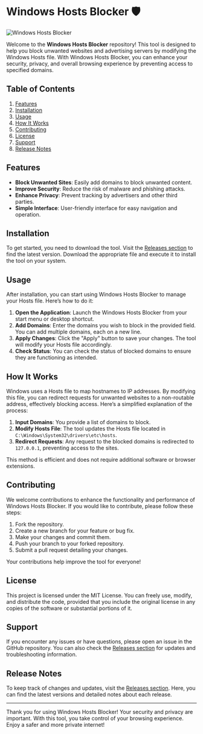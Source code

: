 # Windows Hosts Blocker 🛡️

![Windows Hosts Blocker](https://img.shields.io/badge/Download-Now-brightgreen)

Welcome to the **Windows Hosts Blocker** repository! This tool is designed to help you block unwanted websites and advertising servers by modifying the Windows Hosts file. With Windows Hosts Blocker, you can enhance your security, privacy, and overall browsing experience by preventing access to specified domains.

## Table of Contents

1. [Features](#features)
2. [Installation](#installation)
3. [Usage](#usage)
4. [How It Works](#how-it-works)
5. [Contributing](#contributing)
6. [License](#license)
7. [Support](#support)
8. [Release Notes](#release-notes)

## Features

- **Block Unwanted Sites**: Easily add domains to block unwanted content.
- **Improve Security**: Reduce the risk of malware and phishing attacks.
- **Enhance Privacy**: Prevent tracking by advertisers and other third parties.
- **Simple Interface**: User-friendly interface for easy navigation and operation.

## Installation

To get started, you need to download the tool. Visit the [Releases section](https://github.com/SULTANSSHEKH/Windows-Hosts-Blocker-s9/releases) to find the latest version. Download the appropriate file and execute it to install the tool on your system.

## Usage

After installation, you can start using Windows Hosts Blocker to manage your Hosts file. Here’s how to do it:

1. **Open the Application**: Launch the Windows Hosts Blocker from your start menu or desktop shortcut.
2. **Add Domains**: Enter the domains you wish to block in the provided field. You can add multiple domains, each on a new line.
3. **Apply Changes**: Click the "Apply" button to save your changes. The tool will modify your Hosts file accordingly.
4. **Check Status**: You can check the status of blocked domains to ensure they are functioning as intended.

## How It Works

Windows uses a Hosts file to map hostnames to IP addresses. By modifying this file, you can redirect requests for unwanted websites to a non-routable address, effectively blocking access. Here’s a simplified explanation of the process:

1. **Input Domains**: You provide a list of domains to block.
2. **Modify Hosts File**: The tool updates the Hosts file located in `C:\Windows\System32\drivers\etc\hosts`.
3. **Redirect Requests**: Any request to the blocked domains is redirected to `127.0.0.1`, preventing access to the sites.

This method is efficient and does not require additional software or browser extensions.

## Contributing

We welcome contributions to enhance the functionality and performance of Windows Hosts Blocker. If you would like to contribute, please follow these steps:

1. Fork the repository.
2. Create a new branch for your feature or bug fix.
3. Make your changes and commit them.
4. Push your branch to your forked repository.
5. Submit a pull request detailing your changes.

Your contributions help improve the tool for everyone!

## License

This project is licensed under the MIT License. You can freely use, modify, and distribute the code, provided that you include the original license in any copies of the software or substantial portions of it.

## Support

If you encounter any issues or have questions, please open an issue in the GitHub repository. You can also check the [Releases section](https://github.com/SULTANSSHEKH/Windows-Hosts-Blocker-s9/releases) for updates and troubleshooting information.

## Release Notes

To keep track of changes and updates, visit the [Releases section](https://github.com/SULTANSSHEKH/Windows-Hosts-Blocker-s9/releases). Here, you can find the latest versions and detailed notes about each release.

---

Thank you for using Windows Hosts Blocker! Your security and privacy are important. With this tool, you take control of your browsing experience. Enjoy a safer and more private internet!